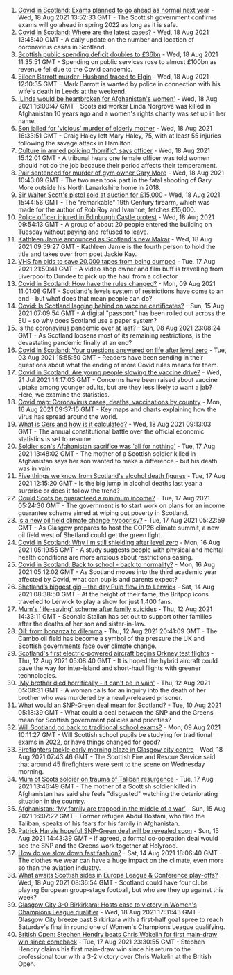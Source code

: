1. [Covid in Scotland: Exams planned to go ahead as normal next year](https://www.bbc.co.uk/news/uk-scotland-58254324) - Wed, 18 Aug 2021 13:52:33 GMT - The Scottish government confirms exams will go ahead in spring 2022 as long as it is safe.
2. [Covid in Scotland: Where are the latest cases?](https://www.bbc.co.uk/news/uk-scotland-53511877) - Wed, 18 Aug 2021 13:45:40 GMT - A daily update on the number and location of coronavirus cases in Scotland.
3. [Scottish public spending deficit doubles to £36bn](https://www.bbc.co.uk/news/uk-scotland-58256028) - Wed, 18 Aug 2021 11:35:51 GMT - Spending on public services rose to almost £100bn as revenue fell due to the Covid pandemic.
4. [Eileen Barrott murder: Husband traced to Elgin](https://www.bbc.co.uk/news/uk-england-leeds-58254147) - Wed, 18 Aug 2021 12:10:35 GMT - Mark Barrott is wanted by police in connection with his wife's death in Leeds at the weekend.
5. ['Linda would be heartbroken for Afghanistan's women'](https://www.bbc.co.uk/news/uk-scotland-highlands-islands-58256706) - Wed, 18 Aug 2021 16:00:47 GMT - Scots aid worker Linda Norgrove was killed in Afghanistan 10 years ago and a women's rights charity was set up in her name.
6. [Son jailed for 'vicious' murder of elderly mother](https://www.bbc.co.uk/news/uk-scotland-glasgow-west-58261699) - Wed, 18 Aug 2021 16:33:51 GMT - Craig Haley left Mary Haley, 75, with at least 55 injuries following the savage attack in Hamilton.
7. [Culture in armed policing 'horrific', says officer](https://www.bbc.co.uk/news/uk-scotland-58256876) - Wed, 18 Aug 2021 15:12:01 GMT - A tribunal hears one female officer was told women should not do the job because their period affects their temperament.
8. [Pair sentenced for murder of gym owner Gary More](https://www.bbc.co.uk/news/uk-scotland-glasgow-west-58256654) - Wed, 18 Aug 2021 10:43:09 GMT - The two men took part in the fatal shooting of Gary More outside his North Lanarkshire home in 2018.
9. [Sir Walter Scott's pistol sold at auction for £15,000](https://www.bbc.co.uk/news/uk-scotland-south-scotland-58256756) - Wed, 18 Aug 2021 15:44:56 GMT - The "remarkable" 19th Century firearm, which was made for the author of Rob Roy and Ivanhoe, fetches £15,000.
10. [Police officer injured in Edinburgh Castle protest](https://www.bbc.co.uk/news/uk-scotland-edinburgh-east-fife-58254322) - Wed, 18 Aug 2021 09:54:13 GMT - A group of about 20 people entered the building on Tuesday without paying and refused to leave.
11. [Kathleen Jamie announced as Scotland's new Makar](https://www.bbc.co.uk/news/uk-scotland-58256647) - Wed, 18 Aug 2021 09:59:27 GMT - Kathleen Jamie is the fourth person to hold the title and takes over from poet Jackie Kay.
12. [VHS fan bids to save 20,000 tapes from being dumped](https://www.bbc.co.uk/news/uk-scotland-tayside-central-58249498) - Tue, 17 Aug 2021 21:50:41 GMT - A video shop owner and film buff is travelling from Liverpool to Dundee to pick up the haul from a collector.
13. [Covid in Scotland: How have the rules changed?](https://www.bbc.co.uk/news/uk-scotland-53166816) - Mon, 09 Aug 2021 11:01:08 GMT - Scotland's levels system of restrictions have come to an end - but what does that mean people can do?
14. [Covid: Is Scotland lagging behind on vaccine certificates?](https://www.bbc.co.uk/news/uk-scotland-57519070) - Sun, 15 Aug 2021 07:09:54 GMT - A digital "passport" has been rolled out across the EU - so why does Scotland use a paper system?
15. [Is the coronavirus pandemic over at last?](https://www.bbc.co.uk/news/uk-scotland-58112939) - Sun, 08 Aug 2021 23:08:24 GMT - As Scotland loosens most of its remaining restrictions, is the devastating pandemic finally at an end?
16. [Covid in Scotland: Your questions answered on life after level zero](https://www.bbc.co.uk/news/uk-scotland-58071989) - Tue, 03 Aug 2021 15:55:50 GMT - Readers have been sending in their questions about what the ending of more Covid rules means for them.
17. [Covid in Scotland: Are young people slowing the vaccine drive?](https://www.bbc.co.uk/news/uk-scotland-57915106) - Wed, 21 Jul 2021 14:17:03 GMT - Concerns have been raised about vaccine uptake among younger adults, but are they less likely to want a jab? Here, we examine the statistics.
18. [Covid map: Coronavirus cases, deaths, vaccinations by country](https://www.bbc.co.uk/news/world-51235105) - Mon, 16 Aug 2021 09:37:15 GMT - Key maps and charts explaining how the virus has spread around the world.
19. [What is Gers and how is it calculated?](https://www.bbc.co.uk/news/uk-scotland-45271076) - Wed, 18 Aug 2021 09:13:03 GMT - The annual constitutional battle over the official economic statistics is set to resume.
20. [Soldier son's Afghanistan sacrifice was 'all for nothing'](https://www.bbc.co.uk/news/uk-scotland-north-east-orkney-shetland-58241459) - Tue, 17 Aug 2021 13:48:02 GMT - The mother of a Scottish soldier killed in Afghanistan says her son wanted to make a difference - but his death was in vain.
21. [Five things we know from Scotland's alcohol death figures](https://www.bbc.co.uk/news/uk-scotland-58243861) - Tue, 17 Aug 2021 12:15:20 GMT - Is the big jump in alcohol deaths last year a surprise or does it follow the trend?
22. [Could Scots be guaranteed a minimum income?](https://www.bbc.co.uk/news/uk-scotland-scotland-politics-58230375) - Tue, 17 Aug 2021 05:24:30 GMT - The government is to start work on plans for an income guarantee scheme aimed at wiping out poverty in Scotland.
23. [Is a new oil field climate change hypocrisy?](https://www.bbc.co.uk/news/uk-scotland-57762927) - Tue, 17 Aug 2021 05:22:59 GMT - As Glasgow prepares to host the COP26 climate summit, a new oil field west of Shetland could get the green light.
24. [Covid in Scotland: Why I'm still shielding after level zero](https://www.bbc.co.uk/news/uk-scotland-highlands-islands-58223749) - Mon, 16 Aug 2021 05:19:55 GMT - A study suggests people with physical and mental health conditions are more anxious about restrictions easing.
25. [Covid in Scotland: Back to school - back to normality?](https://www.bbc.co.uk/news/uk-scotland-58214870) - Mon, 16 Aug 2021 05:12:02 GMT - As Scotland moves into the third academic year affected by Covid, what can pupils and parents expect?
26. [Shetland’s biggest gig – the day Pulp flew in to Lerwick](https://www.bbc.co.uk/news/uk-scotland-north-east-orkney-shetland-57599869) - Sat, 14 Aug 2021 08:38:50 GMT - At the height of their fame, the Britpop icons travelled to Lerwick to play a show for just 1,400 fans.
27. [Mum's 'life-saving' scheme after family suicides](https://www.bbc.co.uk/news/uk-scotland-58185754) - Thu, 12 Aug 2021 14:33:11 GMT - Seonaid Stallan has set out to support other families after the deaths of her son and sister-in-law.
28. [Oil: from bonanza to dilemma](https://www.bbc.co.uk/news/uk-scotland-scotland-business-58195442) - Thu, 12 Aug 2021 20:41:09 GMT - The Cambo oil field has become a symbol of the pressure the UK and Scottish governments face over climate change.
29. [Scotland's first electric-powered aircraft begins Orkney test flights](https://www.bbc.co.uk/news/uk-scotland-north-east-orkney-shetland-58177865) - Thu, 12 Aug 2021 05:08:40 GMT - It is hoped the hybrid aircraft could pave the way for inter-island and short-haul flights with greener technologies.
30. ['My brother died horrifically - it can't be in vain'](https://www.bbc.co.uk/news/uk-scotland-north-east-orkney-shetland-58177868) - Thu, 12 Aug 2021 05:08:31 GMT - A woman calls for an inquiry into the death of her brother who was murdered by a newly-released prisoner.
31. [What would an SNP-Green deal mean for Scotland?](https://www.bbc.co.uk/news/uk-scotland-scotland-politics-58143753) - Tue, 10 Aug 2021 05:18:39 GMT - What could a deal between the SNP and the Greens mean for Scottish government policies and priorities?
32. [Will Scotland go back to traditional school exams?](https://www.bbc.co.uk/news/uk-scotland-58139111) - Mon, 09 Aug 2021 10:11:27 GMT - Will Scottish school pupils be studying for traditional exams in 2022, or have things changed for good?
33. [Firefighters tackle early morning blaze in Glasgow city centre](https://www.bbc.co.uk/news/uk-scotland-58255126) - Wed, 18 Aug 2021 07:43:46 GMT - The Scottish Fire and Rescue Service said that around 45 firefighters were sent to the scene on Wednesday morning.
34. [Mum of Scots soldier on trauma of Taliban resurgence](https://www.bbc.co.uk/news/uk-scotland-58247951) - Tue, 17 Aug 2021 13:46:49 GMT - The mother of a Scottish soldier killed in Afghanistan has said she feels "disgusted" watching the deteriorating situation in the country.
35. [Afghanistan: ‘My family are trapped in the middle of a war’](https://www.bbc.co.uk/news/uk-scotland-58224887) - Sun, 15 Aug 2021 16:07:22 GMT - Former refugee Abdul Bostani, who fled the Taliban, speaks of his fears for his family in Afghanistan.
36. [Patrick Harvie hopeful SNP-Green deal will be revealed soon](https://www.bbc.co.uk/news/uk-scotland-58224149) - Sun, 15 Aug 2021 14:43:39 GMT - If agreed, a formal co-operation deal would see the SNP and the Greens work together at Holyrood.
37. [How do we slow down fast fashion?](https://www.bbc.co.uk/news/uk-scotland-58216479) - Sat, 14 Aug 2021 18:06:40 GMT - The clothes we wear can have a huge impact on the climate, even more so than the aviation industry.
38. [What awaits Scottish sides in Europa League & Conference play-offs?](https://www.bbc.co.uk/sport/football/58218630) - Wed, 18 Aug 2021 08:36:54 GMT - Scotland could have four clubs playing European group-stage football, but who are they up against this week?
39. [Glasgow City 3-0 Birkirkara: Hosts ease to victory in Women's Champions League qualifier](https://www.bbc.co.uk/sport/football/58254317) - Wed, 18 Aug 2021 17:31:43 GMT - Glasgow City breeze past Birkirkara with a first-half goal spree to reach Saturday's final in round one of Women's Champions League qualifying.
40. [British Open: Stephen Hendry beats Chris Wakelin for first main-draw win since comeback](https://www.bbc.co.uk/sport/snooker/58249638) - Tue, 17 Aug 2021 23:30:55 GMT - Stephen Hendry claims his first main-draw win since his return to the professional tour with a 3-2 victory over Chris Wakelin at the British Open.
